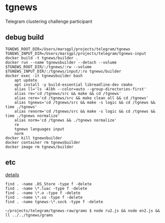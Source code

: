 # tgnews

Telegram clustering challenge participant

## debug build

    TGNEWS_ROOT_DIR=/Users/marsgpl/projects/telegram/tgnews
    TGNEWS_INPUT_DIR=/Users/marsgpl/projects/telegram/tgnews-input
    docker build -t tgnews/builder .
    docker run --name tgnewsbuilder --detach --volume $TGNEWS_ROOT_DIR/:/tgnews/:rw --volume $TGNEWS_INPUT_DIR/:/tgnews/input/:ro tgnews/builder
    docker exec -it tgnewsbuilder bash
        apt update
        apt install -y build-essential libreadline-dev cmake
        alias ll='ls -Albh --color=auto --group-directories-first'
        alias re='cd /tgnews/src && make && cd /tgnews'
        alias rere='cd /tgnews/src && make clean all && cd /tgnews'
        alias tgnews='cd /tgnews/src && make -s logic && cd /tgnews && time ./tgnews'
        alias renorm='cd /tgnews/src && make -s logic && cd /tgnews && time ./tgnews normalize'
        alias norm='cd /tgnews && ./tgnews normalize'
        re
        tgnews languages input
        norm
    docker kill tgnewsbuilder
    docker container rm tgnewsbuilder
    docker image rm tgnews/builder

## etc

[details](https://contest.com/docs/data_clustering)

    find . -name .DS_Store -type f -delete
    find . -name \*.luac -type f -delete
    find . -name \*.o -type f -delete
    find . -name \*.so -type f -delete
    find . -name tgnews-\*.sock -type f -delete

    ~/projects/telegram/tgnews-raw/grams $ node ru2.js && node en2.js && ll ../../tgnews/grams
